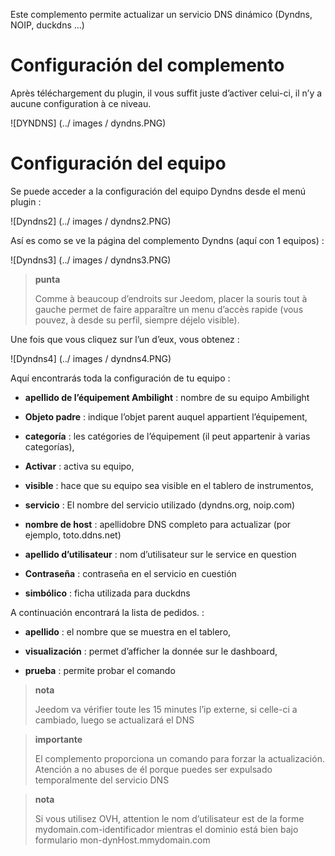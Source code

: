 Este complemento permite actualizar un servicio DNS dinámico
(Dyndns, NOIP, duckdns ...)

Configuración del complemento 
=======================

Après téléchargement du plugin, il vous suffit juste d’activer celui-ci,
il n’y a aucune configuration à ce niveau.

![DYNDNS] (../ images / dyndns.PNG)

Configuración del equipo 
=============================

Se puede acceder a la configuración del equipo Dyndns desde el menú
plugin :

![Dyndns2] (../ images / dyndns2.PNG)

Así es como se ve la página del complemento Dyndns (aquí con 1
equipos) :

![Dyndns3] (../ images / dyndns3.PNG)

> **punta**
>
> Comme à beaucoup d’endroits sur Jeedom, placer la souris tout à gauche
> permet de faire apparaître un menu d’accès rapide (vous pouvez, à
> desde su perfil, siempre déjelo visible).

Une fois que vous cliquez sur l’un d’eux, vous obtenez :

![Dyndns4] (../ images / dyndns4.PNG)

Aquí encontrarás toda la configuración de tu equipo :

-   **apellido de l’équipement Ambilight** : nombre de su equipo
    Ambilight

-   **Objeto padre** : indique l’objet parent auquel appartient
    l’équipement,

-   **categoría** : les catégories de l’équipement (il peut appartenir à
    varias categorías),

-   **Activar** : activa su equipo,

-   **visible** : hace que su equipo sea visible en el tablero de instrumentos,

-   **servicio** : El nombre del servicio utilizado (dyndns.org, noip.com)

-   **nombre de host** : apellidobre DNS completo para actualizar (por ejemplo, toto.ddns.net)

-   **apellido d’utilisateur** : nom d’utilisateur sur le service en question

-   **Contraseña** : contraseña en el servicio en cuestión

-   **simbólico** : ficha utilizada para duckdns

A continuación encontrará la lista de pedidos. :

-   **apellido** : el nombre que se muestra en el tablero,

-   **visualización** : permet d’afficher la donnée sur le dashboard,

-   **prueba** : permite probar el comando

> **nota**
>
> Jeedom va vérifier toute les 15 minutes l’ip externe, si celle-ci a
> cambiado, luego se actualizará el DNS

> **importante**
>
> El complemento proporciona un comando para forzar la actualización. Atención a
> no abuses de él porque puedes ser expulsado temporalmente del servicio
> DNS

> **nota**
>
> Si vous utilisez OVH, attention le nom d’utilisateur est de la forme
> mydomain.com-identificador mientras el dominio está bien bajo
> formulario mon-dynHost.mmydomain.com
